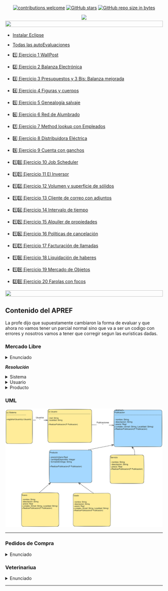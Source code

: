 <div align="center"> 

[![contributions welcome](https://img.shields.io/badge/contributions-welcome-brightgreen.svg?style=flat)](https://github.com/Fabian-Martinez-Rincon/Orientacion-a-Objetos1)
[![GitHub stars](https://img.shields.io/github/stars/Fabian-Martinez-Rincon/Orientacion-a-Objetos1)](https://github.com/Fabian-Martinez-Rincon/Orientacion-a-Objetos1/stargazers/)
[![GitHub repo size in bytes](https://img.shields.io/github/repo-size/Fabian-Martinez-Rincon/Orientacion-a-Objetos1)](https://github.com/Fabian-Martinez-Rincon/Orientacion-a-Objetos1)


<img src="https://readme-typing-svg.demolab.com?font=Fira+Code&size=34&duration=1700&pause=800&color=28CDF7&center=true&width=863&lines=☕ Orientación a Objetos 1"/>
 </div>

</div>

<img src= 'https://i.gifer.com/origin/8c/8cd3f1898255c045143e1da97fbabf10_w200.gif' height="20" width="100%">

- [Instalar Eclipse](https://www.eclipse.org/downloads/download.php?file=/oomph/epp/2022-12/R/eclipse-inst-jre-win64.exe)
- [Todas las autoEvaluaciones](/Documentos/autoevaluaciones.md)



- [1️⃣ Ejercicio 1 WallPost](/Documentos/cuadernillo.md)
- [2️⃣ Ejercicio 2 Balanza Electrónica](/Documentos/cuadernillo.md)
- [3️⃣ Ejercicio 3 Presupuestos y 3 Bis: Balanza mejorada](/Documentos/cuadernillo.md)
- [4️⃣ Ejercicio 4 Figuras y cuerpos](/Documentos/cuadernillo.md)
- [5️⃣ Ejercicio 5 Genealogía salvaje](/Documentos/cuadernillo.md)
- [6️⃣ Ejercicio 6 Red de Alumbrado](/Documentos/cuadernillo.md)
- [7️⃣ Ejercicio 7 Method lookup con Empleados](/Documentos/cuadernillo.md)
- [8️⃣ Ejercicio 8 Distribuidora Eléctrica](/Documentos/cuadernillo.md)
- [9️⃣ Ejercicio 9 Cuenta con ganchos](/Documentos/cuadernillo.md)
- [1️⃣0️⃣ Ejercicio 10 Job Scheduler](/Documentos/cuadernillo.md)
- [1️⃣1️⃣ Ejercicio 11 El Inversor](/Documentos/cuadernillo.md)
- [1️⃣2️⃣ Ejercicio 12 Volumen y superficie de sólidos](/Documentos/cuadernillo.md)
- [1️⃣3️⃣ Ejercicio 13 Cliente de correo con adjuntos](/Documentos/cuadernillo.md)
- [1️⃣4️⃣ Ejercicio 14 Intervalo de tiempo](/Documentos/cuadernillo.md)
- [1️⃣5️⃣ Ejercicio 15 Alquiler de propiedades](/Documentos/cuadernillo.md)
- [1️⃣6️⃣ Ejercicio 16 Políticas de cancelación](/Documentos/cuadernillo.md)
- [1️⃣7️⃣ Ejercicio 17 Facturación de llamadas](/Documentos/cuadernillo.md)
- [1️⃣8️⃣ Ejercicio 18 Liquidación de haberes](/Documentos/cuadernillo.md)
- [1️⃣9️⃣ Ejercicio 19 Mercado de Objetos](/Documentos/cuadernillo.md)
- [2️⃣0️⃣ Ejercicio 20 Farolas con focos](/Documentos/cuadernillo.md)



<img src= 'https://i.gifer.com/origin/8c/8cd3f1898255c045143e1da97fbabf10_w200.gif' height="20" width="100%">

## Contenido del APREF

La profe dijo que supuestamente cambiaron la forma de evaluar y que ahora no vamos tener un parcial normal sino que va a ser un codigo con errores y nosotros vamos a tener que corregir segun las euristicas dadas.

### Mercado Libre

<details><summary>Enunciado</summary>

![Pedidos de compra](/apref/MercadoOnLine.png)

</details>

***Resolución***

<details><summary>Sistema</summary>

```java
    public class Sistema{

    }
```
</details>

<details><summary>Usuario</summary></details>

<details><summary>Producto</summary></details>

### UML

![](/apref/MercadoOnLine.excalidraw.svg)

---

### Pedidos de Compra

<details><summary>Enunciado</summary>

![Veterinaria](/apref/Pedidos%20de%20compra.png)

</details>

### Veterinariua

<details><summary>Enunciado</summary>

![MercadoOnLine](/apref/Veterinaria.png)

</details>

---



